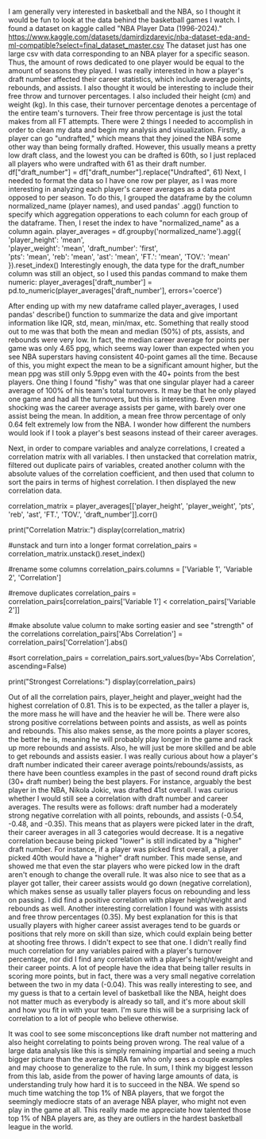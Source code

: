I am generally very interested in basketball and the NBA, so I thought it would be fun to look at the data behind the basketball games I watch. I found a dataset on kaggle called "NBA Player Data (1996-2024)."
https://www.kaggle.com/datasets/damirdizdarevic/nba-dataset-eda-and-ml-compatible?select=final_dataset_master.csv
The dataset just has one large csv with data corresponding to an NBA player for a specific season. Thus, the amount of rows dedicated to one player would be equal to the amount of seasons they played.
I was really interested in how a player's draft number affected their career statistics, which include average points, rebounds, and assists. I also thought it would be interesting to include their free throw and turnover percentages. I also included their height (cm) and weight (kg). 
In this case, their turnover percentage denotes a percentage of the entire team's turnovers. Their free throw percentage is just the total makes from all FT attempts. There were 2 things I needed to accomplish in order to clean my data and begin my analysis and visualization.
Firstly, a player can go "undrafted," which means that they joined the NBA some other way than being formally drafted. However, this usually means a pretty low draft class, and the lowest you can be drafted is 60th, so I just replaced all players who were undrafted with 61 as their draft number.
df["draft_number"] = df["draft_number"].replace("Undrafted", 61)
Next, I needed to format the data so I have one row per player, as I was more interesting in analyzing each player's career averages as a data point opposed to per season. To do this, I grouped the dataframe by the column normalized_name (player names), and used pandas' .agg() function to specify which aggregation opperations to each column for each group of the dataframe. Then, I reset the index to have "normalized_name" as a column again.
player_averages = df.groupby('normalized_name').agg({
    'player_height': 'mean',   
    'player_weight': 'mean',
    'draft_number': 'first',  
    'pts': 'mean',
    'reb': 'mean',
    'ast': 'mean',
    'FT.': 'mean',
    'TOV.': 'mean'
}).reset_index()
Interestingly enough, the data type for the draft_number column was still an object, so I used this pandas command to make them numeric: 
player_averages['draft_number'] = pd.to_numeric(player_averages['draft_number'], errors='coerce')

After ending up with my new dataframe called player_averages, I used pandas' describe() function to summarize the data and give important information like IQR, std, mean, min/max, etc. 
Something that really stood out to me was that both the mean and median (50%) of pts, assists, and rebounds were very low. In fact, the median career average for points per game was only 4.65 ppg, which seems way lower than expected when you see NBA superstars having consistent 40-point games all the time. Because of this, you might expect the mean to be a significant amount higher, but the mean ppg was still only 5.9ppg even with the 40+ points from the best players. One thing I found "fishy" was that one singular player had a career average of 100% of his team's total turnovers. It may be that he only played one game and had all the turnovers, but this is interesting. Even more shocking was the career average assists per game, with barely over one assist being the mean. In addition, a mean free throw percentage of only 0.64 felt extremely low from the NBA. I wonder how different the numbers would look if I took a player's best seasons instead of their career averages. 

Next, in order to compare variables and analyze correlations, I created a correlation matrix with all variables. I then unstacked that correlation matrix, filtered out duplicate pairs of variables, created another column with the absolute values of the correlation coefficient, and then used that column to sort the pairs in terms of highest correlation. I then displayed the new correlation data. 


correlation_matrix = player_averages[['player_height', 'player_weight', 'pts', 'reb', 'ast', 'FT.', 'TOV.', 'draft_number']].corr()

print("Correlation Matrix:")
display(correlation_matrix)

#unstack and turn into a longer format
correlation_pairs = correlation_matrix.unstack().reset_index()

#rename some columns
correlation_pairs.columns = ['Variable 1', 'Variable 2', 'Correlation']

#remove duplicates
correlation_pairs = correlation_pairs[correlation_pairs['Variable 1'] < correlation_pairs['Variable 2']]

#make absolute value column to make sorting easier and see "strength" of the correlations
correlation_pairs['Abs Correlation'] = correlation_pairs['Correlation'].abs()

#sort
correlation_pairs = correlation_pairs.sort_values(by='Abs Correlation', ascending=False)

print("Strongest Correlations:")
display(correlation_pairs) 


Out of all the correlation pairs, player_height and player_weight had the highest correlation of 0.81. This is to be expected, as the taller a player is, the more mass he will have and the heavier he will be. There were also strong positive correlations between points and assists, as well as points and rebounds. This also makes sense, as the more points a player scores, the better he is, meaning he will probably play longer in the game and rack up more rebounds and assists. Also, he will just be more skilled and be able to get rebounds and assists easier. I was really curious about how a player's draft number indicated their career average points/rebounds/assists, as there have been countless examples in the past of second round draft picks (30+ draft number) being the best players. For instance, arguably the best player in the NBA, Nikola Jokic, was drafted 41st overall. I was curious whether I would still see a correlation with draft number and career averages. The results were as follows: draft number had a moderately strong negative correlation with all points, rebounds, and assists (-0.54, -0.48, and -0.35). This means that as players were picked later in the draft, their career averages in all 3 categories would decrease. It is a negative correlation because being picked "lower" is still indicated by a "higher" draft number. For instance, if a player was picked first overall, a player picked 40th would have a "higher" draft number. This made sense, and showed me that even the star players who were picked low in the draft aren't enough to change the overall rule. It was also nice to see that as a player got taller, their career assists would go down (negative correlation), which makes sense as usually taller players focus on rebounding and less on passing. I did find a positive correlation with player height/weight and rebounds as well. Another interesting correlation I found was with assists and free throw percentages (0.35). My best explanation for this is that usually players with higher career assist averages tend to be guards or positions that rely more on skill than size, which could explain being better at shooting free throws. I didn't expect to see that one. 
I didn't really find much correlation for any variables paired with a player's turnover percentage, nor did I find any correlation with a player's height/weight and their career points. A lot of people have the idea that being taller results in scoring more points, but in fact, there was a very small negative correlation between the two in my data (-0.04). This was really interesting to see, and my guess is that to a certain level of basketball like the NBA, height does not matter much as everybody is already so tall, and it's more about skill and how you fit in with your team. I'm sure this will be a surprising lack of correlation to a lot of people who believe otherwise. 

It was cool to see some misconceptions like draft number not mattering and also height correlating to points being proven wrong. The real value of a large data analysis like this is simply remaining impartial and seeing a much bigger picture than the average NBA fan who only sees a couple examples and may choose to generalize to the rule. In sum, I think my biggest lesson from this lab, aside from the power of having large amounts of data, is understanding truly how hard it is to succeed in the NBA. We spend so much time watching the top 1% of NBA players, that we forgot the seemingly mediocre stats of an average NBA player, who might not even play in the game at all. This really made me appreciate how talented those top 1% of NBA players are, as they are outliers in the hardest basketball league in the world. 












